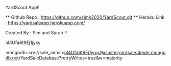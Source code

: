 YardScout App!!

** Github Repo : https://github.com/simk2020/YardScout.git
** Heroku Link : https://yardsaleapp.herokuapp.com/

Created By : Sim and Sarah !!

nl4Ufa6t9Ej1jyxy

mongodb+srv://sale_admin:nl4Ufa6t9Ej1jyxy@clusteryardsale.4rwhr.mongodb.net/YardSaleDatabase?retryWrites=true&w=majority

